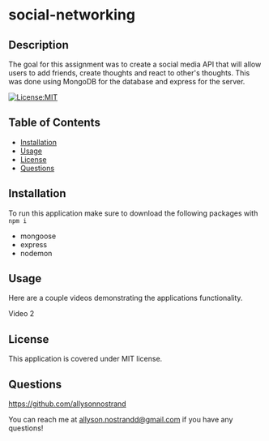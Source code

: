 # social-networking

## Description 

The goal for this assignment was to create a social media API that will allow users to add friends, create thoughts and react to other's thoughts. This was done using MongoDB for the database and express for the server. 

[![License:MIT](https://img.shields.io/badge/License-MIT-yellow.svg)](https://opensource.org/licenses/MIT)

## Table of Contents
- [Installation](#installation)
- [Usage](#usage)
- [License](#license)
- [Questions](#questions)

## Installation

To run this application make sure to download the following packages with ```npm i```
- mongoose
- express
- nodemon

## Usage

Here are a couple videos demonstrating the applications functionality.



Video 2 



## License

This application is covered under MIT license. 

## Questions

https://github.com/allysonnostrand

You can reach me at allyson.nostrandd@gmail.com if you have any questions!